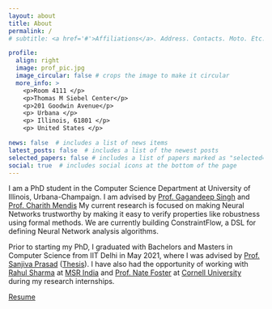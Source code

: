 ```yaml
---
layout: about
title: About
permalink: /
# subtitle: <a href='#'>Affiliations</a>. Address. Contacts. Moto. Etc.

profile:
  align: right
  image: prof_pic.jpg
  image_circular: false # crops the image to make it circular
  more_info: >
    <p>Room 4111 </p>
    <p>Thomas M Siebel Center</p>
    <p>201 Goodwin Avenue</p>
    <p> Urbana </p>
    <p> Illinois, 61801 </p>
    <p> United States </p>

news: false  # includes a list of news items
latest_posts: false  # includes a list of the newest posts
selected_papers: false # includes a list of papers marked as "selected={true}"
social: true  # includes social icons at the bottom of the page
---
```


I am a PhD student in the Computer Science Department at University of Illinois, Urbana-Champaign. I am advised by [Prof. Gagandeep Singh](https://ggndpsngh.github.io/) and [Prof. Charith Mendis](https://charithmendis.com/)
My current research is focused on making Neural Networks trustworthy by making it easy to verify properties like robustness using formal methods. We are currently building ConstraintFlow, a DSL for defining Neural Network analysis algorithms.

Prior to starting my PhD, I graduated with Bachelors and Masters in Computer Science from IIT Delhi in May 2021, where I was advised by [Prof. Sanjiva Prasad](https://www.cse.iitd.ernet.in/~sanjiva/) ([Thesis](/assets/pdf/thesis_aval.pdf)). I have also had the opportunity of working with [Rahul Sharma](https://www.microsoft.com/en-us/research/people/rahsha/) at [MSR India](https://www.microsoft.com/en-us/research/lab/microsoft-research-india/) and [Prof. Nate Foster](https://www.cs.cornell.edu/~jnfoster/) at [Cornell University](https://www.cs.cornell.edu/) during my research internships.

[Resume](/assets/pdf/cv2.pdf)